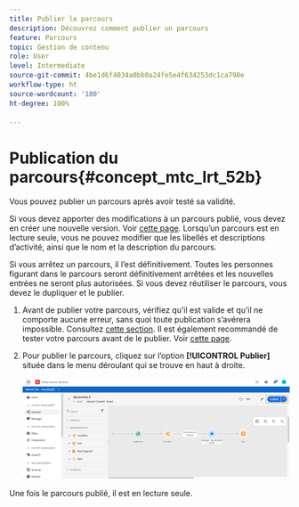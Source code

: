 ```yaml
---
title: Publier le parcours
description: Découvrez comment publier un parcours
feature: Parcours
topic: Gestion de contenu
role: User
level: Intermediate
source-git-commit: 4be1d6f4034a0bb0a24fe5e4f634253dc1ca798e
workflow-type: ht
source-wordcount: '180'
ht-degree: 100%

---
```


# Publication du parcours{#concept_mtc_lrt_52b}

Vous pouvez publier un parcours après avoir testé sa validité.

Si vous devez apporter des modifications à un parcours publié, vous devez en créer une nouvelle version. Voir [cette page](../building-journeys/journey-versions.md). Lorsqu’un parcours est en lecture seule, vous ne pouvez modifier que les libellés et descriptions d’activité, ainsi que le nom et la description du parcours.

Si vous arrêtez un parcours, il l’est définitivement. Toutes les personnes figurant dans le parcours seront définitivement arrêtées et les nouvelles entrées ne seront plus autorisées. Si vous devez réutiliser le parcours, vous devez le dupliquer et le publier.

1. Avant de publier votre parcours, vérifiez qu’il est valide et qu’il ne comporte aucune erreur, sans quoi toute publication s’avérera impossible. Consultez [cette section](../building-journeys/troubleshooting.md#section_h3q_kqk_fhb). Il est également recommandé de tester votre parcours avant de le publier. Voir [cette page](../building-journeys/testing-the-journey.md).
1. Pour publier le parcours, cliquez sur l’option **[!UICONTROL Publier]** située dans le menu déroulant qui se trouve en haut à droite.

   ![](../assets/journeyuc1_18.png)

Une fois le parcours publié, il est en lecture seule.
